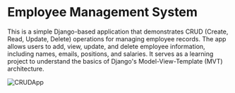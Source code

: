 # Employee Management System
This is a simple Django-based application that demonstrates CRUD (Create, Read, Update, Delete) operations for managing employee records. The app allows users to add, view, update, and delete employee information, including names, emails, positions, and salaries. It serves as a learning project to understand the basics of Django's Model-View-Template (MVT) architecture.


![CRUDApp](https://github.com/user-attachments/assets/7397de0a-5e4c-4f82-aff1-1b1e1310e9a7)
